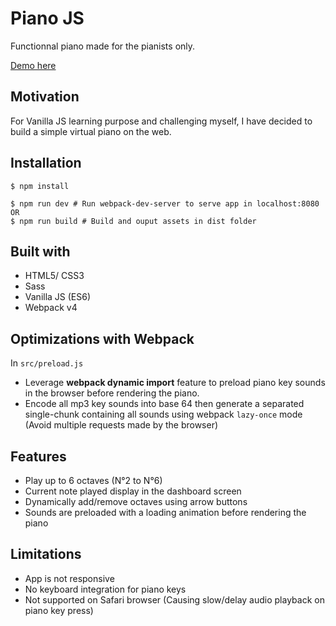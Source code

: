 # Piano JS

Functionnal piano made for the pianists only.

[Demo here](http://piano-js.lyfing.fr)

## Motivation

For Vanilla JS learning purpose and challenging myself, I have decided to build a simple virtual piano on the web.


## Installation

```shell
$ npm install

$ npm run dev # Run webpack-dev-server to serve app in localhost:8080
OR 
$ npm run build # Build and ouput assets in dist folder
```

## Built with
- HTML5/ CSS3
- Sass
- Vanilla JS (ES6)
- Webpack v4


## Optimizations with Webpack
In `src/preload.js`
- Leverage **webpack dynamic import** feature to preload piano key sounds in the browser before rendering the piano. 
- Encode all mp3 key sounds into base 64 then generate a separated single-chunk containing all sounds using webpack `lazy-once` mode (Avoid multiple requests made by the browser)

## Features
- Play up to 6 octaves (N°2 to N°6)
- Current note played display in the dashboard screen
- Dynamically add/remove octaves using arrow buttons
- Sounds are preloaded with a loading animation before rendering the piano

## Limitations
- App is not responsive
- No keyboard integration for piano keys
- Not supported on Safari browser (Causing slow/delay audio playback on piano key press)
